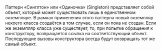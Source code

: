Паттерн «Синглтон» или «Одиночка» (Singleton) представляет собой объект, который может существовать лишь в единственном экземпляре. В рамках применения этого паттерна новый экземпляр некоего класса создаётся в том случае, если он пока не создан. Если же экземпляр класса уже существует, то, при попытке обращения к конструктору, возвращается ссылка на соответствующий объект. Последующие вызовы конструктора всегда будут возвращать тот же самый объект.
